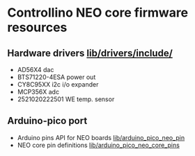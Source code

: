 # Controllino NEO core firmware resources

## Hardware drivers [lib/drivers/include/](lib/drivers/include/)

- AD56X4 dac
- BTS71220-4ESA power out
- CY8C95XX i2c i/o expander
- MCP356X adc
- 2521020222501 WE temp. sensor

## Arduino-pico port

- Arduino pins API for NEO boards [lib/arduino_pico_neo_pin](lib/arduino_pico_neo_pin)
- NEO core pin definitions [lib/arduino_pico_neo_core_pins](lib/arduino_pico_neo_core_pins)
